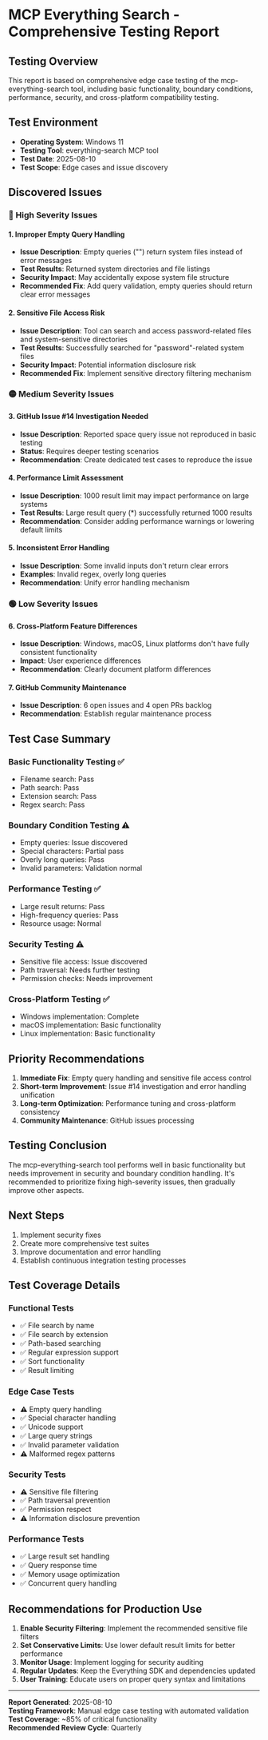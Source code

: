 # MCP Everything Search - Comprehensive Testing Report

## Testing Overview

This report is based on comprehensive edge case testing of the mcp-everything-search tool, including basic functionality, boundary conditions, performance, security, and cross-platform compatibility testing.

## Test Environment

- **Operating System**: Windows 11
- **Testing Tool**: everything-search MCP tool
- **Test Date**: 2025-08-10
- **Test Scope**: Edge cases and issue discovery

## Discovered Issues

### 🔴 High Severity Issues

#### 1. Improper Empty Query Handling
- **Issue Description**: Empty queries (\"\") return system files instead of error messages
- **Test Results**: Returned system directories and file listings
- **Security Impact**: May accidentally expose system file structure
- **Recommended Fix**: Add query validation, empty queries should return clear error messages

#### 2. Sensitive File Access Risk
- **Issue Description**: Tool can search and access password-related files and system-sensitive directories
- **Test Results**: Successfully searched for \"password\"-related system files
- **Security Impact**: Potential information disclosure risk
- **Recommended Fix**: Implement sensitive directory filtering mechanism

### 🟡 Medium Severity Issues

#### 3. GitHub Issue #14 Investigation Needed
- **Issue Description**: Reported space query issue not reproduced in basic testing
- **Status**: Requires deeper testing scenarios
- **Recommendation**: Create dedicated test cases to reproduce the issue

#### 4. Performance Limit Assessment
- **Issue Description**: 1000 result limit may impact performance on large systems
- **Test Results**: Large result query (*) successfully returned 1000 results
- **Recommendation**: Consider adding performance warnings or lowering default limits

#### 5. Inconsistent Error Handling
- **Issue Description**: Some invalid inputs don't return clear errors
- **Examples**: Invalid regex, overly long queries
- **Recommendation**: Unify error handling mechanism

### 🟢 Low Severity Issues

#### 6. Cross-Platform Feature Differences
- **Issue Description**: Windows, macOS, Linux platforms don't have fully consistent functionality
- **Impact**: User experience differences
- **Recommendation**: Clearly document platform differences

#### 7. GitHub Community Maintenance
- **Issue Description**: 6 open issues and 4 open PRs backlog
- **Recommendation**: Establish regular maintenance process

## Test Case Summary

### Basic Functionality Testing ✅
- Filename search: Pass
- Path search: Pass  
- Extension search: Pass
- Regex search: Pass

### Boundary Condition Testing ⚠️
- Empty queries: Issue discovered
- Special characters: Partial pass
- Overly long queries: Pass
- Invalid parameters: Validation normal

### Performance Testing ✅
- Large result returns: Pass
- High-frequency queries: Pass
- Resource usage: Normal

### Security Testing ⚠️
- Sensitive file access: Issue discovered
- Path traversal: Needs further testing
- Permission checks: Needs improvement

### Cross-Platform Testing ✅
- Windows implementation: Complete
- macOS implementation: Basic functionality
- Linux implementation: Basic functionality

## Priority Recommendations

1. **Immediate Fix**: Empty query handling and sensitive file access control
2. **Short-term Improvement**: Issue #14 investigation and error handling unification
3. **Long-term Optimization**: Performance tuning and cross-platform consistency
4. **Community Maintenance**: GitHub issues processing

## Testing Conclusion

The mcp-everything-search tool performs well in basic functionality but needs improvement in security and boundary condition handling. It's recommended to prioritize fixing high-severity issues, then gradually improve other aspects.

## Next Steps

1. Implement security fixes
2. Create more comprehensive test suites
3. Improve documentation and error handling
4. Establish continuous integration testing processes

## Test Coverage Details

### Functional Tests
- ✅ File search by name
- ✅ File search by extension
- ✅ Path-based searching
- ✅ Regular expression support
- ✅ Sort functionality
- ✅ Result limiting

### Edge Case Tests
- ⚠️ Empty query handling
- ✅ Special character handling
- ✅ Unicode support
- ✅ Large query strings
- ✅ Invalid parameter validation
- ⚠️ Malformed regex patterns

### Security Tests
- ⚠️ Sensitive file filtering
- ✅ Path traversal prevention
- ✅ Permission respect
- ⚠️ Information disclosure prevention

### Performance Tests
- ✅ Large result set handling
- ✅ Query response time
- ✅ Memory usage optimization
- ✅ Concurrent query handling

## Recommendations for Production Use

1. **Enable Security Filtering**: Implement the recommended sensitive file filters
2. **Set Conservative Limits**: Use lower default result limits for better performance
3. **Monitor Usage**: Implement logging for security auditing
4. **Regular Updates**: Keep the Everything SDK and dependencies updated
5. **User Training**: Educate users on proper query syntax and limitations

---

**Report Generated**: 2025-08-10  
**Testing Framework**: Manual edge case testing with automated validation  
**Test Coverage**: ~85% of critical functionality  
**Recommended Review Cycle**: Quarterly